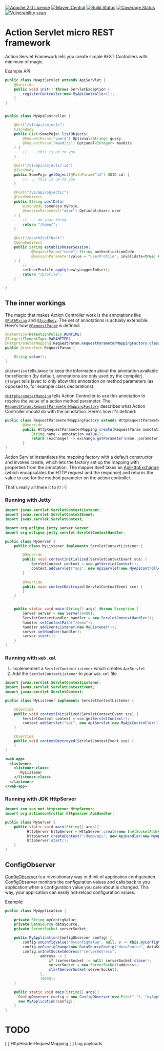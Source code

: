 [![Apache 2.0 License](https://img.shields.io/badge/License-Apache%202.0-blue.svg)](https://opensource.org/licenses/Apache-2.0)
[![Maven Central](https://maven-badges.herokuapp.com/maven-central/io.github.jhannes/action-controller/badge.svg)](https://maven-badges.herokuapp.com/maven-central/io.github.jhannes/action-controller)
[![Build Status](https://travis-ci.org/jhannes/action-controller.png)](https://travis-ci.org/jhannes/action-controller)
[![Coverage Status](https://coveralls.io/repos/github/jhannes/action-controller/badge.svg?branch=master)](https://coveralls.io/github/jhannes/action-controller?branch=master)
[![Vulnerability scan](https://snyk.io/test/github/jhannes/action-controller/badge.svg?targetFile=pom.xml)](https://snyk.io/test/github/jhannes/action-controller?targetFile=pom.xml)

Action Servlet micro REST framework
===================================

Action Servlet Framework lets you create simple REST Controllers with minimum of magic.

Example API:

```java
public class MyApiServlet extends ApiServlet {
    @Override
    public void init() throws ServletException {
        registerController(new MyApiController());
    }
}


public class MyApiController {

    @Get("/v1/api/objects")
    @JsonBody
    public List<SomePojo> listObjects(
        @RequestParam("query") Optional<String> query,
        @RequestParam("maxHits") Optional<Integer> maxHits
    ) {
        // ... this is up to you
    }

    @Get("/v1/api/objects/:id")
    @JsonBody
    public SomePojo getObject(@PathParam("id") UUID id) {
        // ... this is up to you
    }

    @Post("/v1/api/objects/")
    @SendRedirect
    public String postData(
        @JsonBody SomePojo myPojo,
        @SessionParameter("user") Optional<User> user
    ) {
        // ... do your thing
        return "/home/";
    }
    
    @Get("/oauth2callback")
    @SendRedirect
    public String establishUserSession(
            @RequestParam("code") String authenticationCode,
            @SessionParameter(value = "userProfile", invalidate=true) Consumer<UserProfile> setUserProfile
    ) {
        // ...
        setUserProfile.apply(newlyLoggedInUser);
        return "/profile";
    }

}
```

The inner workings
------------------

The magic that makes Action Controller work is the annotations like 
[`@PathParam`](./docs/apidocs/org/actioncontroller/PathParam.html) and
[`@JsonBody`](./docs/apidocs/org/actioncontroller/json/JsonBody.html). 
The set of annotations is actually extensible. Here's how
[`@RequestParam`](./docs/apidocs/org/actioncontroller/RequestParam.html) is defined:

```java
@Retention(RetentionPolicy.RUNTIME)
@Target(ElementType.PARAMETER)
@HttpParameterMapping(RequestParam.RequestParameterMappingFactory.class)
public @interface RequestParam {

    String value();
}
```

`@Retention` tells javac to keep the information about the annotation available for reflection 
(by default, annotations are only used by the compiler). `@Target` tells javac to only allow
this annotation on method parameters (as opposed to, for example class declarations).

[`@HttpParameterMapping`](./docs/apidocs/org/actioncontroller/meta/HttpParameterMapping.html) tells
Action Controller to use this annotation to resolve the value of a action method parameter. The
[`RequestParam.RequestParameterMappingFactory`](./docs/apidocs/org/actioncontroller/RequestParam.MapperFactory.html)
describes what Action Controller should do with the annotation. Here's how it's defined:

```java
public class RequestParameterMappingFactory extends HttpRequestParameterMappingFactory<RequestParam> {
        @Override
        public HttpRequestParameterMapping create(RequestParam annotation, Parameter parameter) {
            String name = annotation.value();
            return (exchange) -> exchange.getParameter(name, parameter);
        }
}
```

Action Servlet instantiates the mapping factory with a default constructor and invokes create, which lets
the factory set up the mapping with properties from the annotation. The mapper itself takes an
[ApiHttpExchange](./docs/apidocs/org/actioncontroller/meta/ApiHttpExchange.html)
(which encapsulates the HTTP request and the response) and returns the value to use for the method parameter
on the action controller.

That's really all there it to it! :-)


### Running with Jetty

```java
import javax.servlet.ServletContextListener;
import javax.servlet.ServletContextEvent;
import javax.servlet.ServletContext;

import org.eclipse.jetty.server.Server;
import org.eclipse.jetty.servlet.ServletContextHandler;

public class MyServer {
    public class MyListener implements ServletContextListener {

        @Override
        public void contextInitialized(ServletContextEvent sce) {
            ServletContext context = sce.getServletContext();
            context.addServlet("api", new ApiServlet(new MyApiController())).addMapping("/api/*");
        }
    
        @Override
        public void contextDestroyed(ServletContextEvent sce) {    
        }
    }


    public static void main(String[] args) throws Exception {
        Server server = new Server(8080);
        ServletContextHandler handler = new ServletContextHandler();
        handler.setContextPath("/demo");
        handler.addEventListener(new MyListener());
        server.setHandler(handler);
        server.start();
    }
}
```


### Running with `web.xml`

1. Implemement a `ServletContextListener` which creates `ApiServlet`
2. Add the `ServletContextListener` to your `web.xml` file

```java
import javax.servlet.ServletContextListener;
import javax.servlet.ServletContextEvent;
import javax.servlet.ServletContext;

public class MyListener implements ServletContextListener {

    @Override
    public void contextInitialized(ServletContextEvent sce) {
        ServletContext context = sce.getServletContext();
        context.addServlet("api", new ApiServlet(new MyApiController())).addMapping("/api/*");
    }

    @Override
    public void contextDestroyed(ServletContextEvent sce) {    
    }
}
```

```xml
<web-app>
  <listener>
    <listener-class>
       MyListener
    </listener-class>
  </listener>
</web-app>
```


### Running with JDK HttpServer

```java
import com.sun.net.httpserver.HttpServer;
import org.actioncontroller.httpserver.ApiHandler;

public class MyServer {
    public static void main(String[] args){
          HttpServer httpServer = HttpServer.create(new InetSocketAddress("localhost", 8080), 0);
          httpServer.createContext("/demo/api", new ApiHandler(new MyApiController()));
          httpServer.start();
    }
}
```

## ConfigObserver

[ConfigObserver](./docs/apidocs/org/actioncontroller/config/ConfigObserver.html) is a revolutionary way to think of
application configuration. ConfigObserver monitors the configuration values and calls back to you application when
a configuration value you care about is changed. This way, your application can easily hot-reload configuration values.

Example:

```java
public class MyApplication {
    
    private String myConfigValue;
    private DataSource dataSource;
    private ServerSocket serverSocket;

    public MyApplication(ConfigObserver config) {
        config.onConfigValue("myConfigValue", null, v -> this.myConfigValue = v);
        config.onConfigChange(new DataSourceConfig("dataSource", dataSource -> this.dataSouce = dataSource));
        config.onInetSocketAddress("serverAddress",
                address -> {
                    if (serverSocket != null) serverSocket.close();
                    serverSocket = new ServerSocket(address);
                    startServerSocket(serverSocket);
                },
                10080);
    }

    public static void main(String[] args){
      ConfigObserver config = new ConfigObserver(new File("."), "myApp");
      new MyApplication(config);
    }
}
```


TODO
====

[ ] HttpHeaderRequestMapping
[ ] Log payloads

